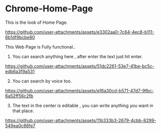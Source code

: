 # Chrome-Home-Page

This is the look of Home Page.

https://github.com/user-attachments/assets/e3302aa0-7c64-4ec8-b111-6b1df9bcbe80

This Web Page is Fully functional..

1. You can search anything here , after enter the text just hit enter.

https://github.com/user-attachments/assets/51dc2261-53e7-41be-bc5c-edb6a3f9a531

2. You can search by voice too.
   
https://github.com/user-attachments/assets/e16a30cd-b571-47d7-9fbc-6a52ff56c2fb

3. The text in the center is editable , you can write anything you want in that place.
   
https://github.com/user-attachments/assets/11b333b3-2679-4cbb-8299-549ea0c86fe7

